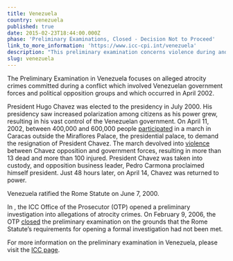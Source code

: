 ```yaml
---
title: Venezuela
country: venezuela
published: true
date: 2015-02-23T18:44:00.000Z
phase: 'Preliminary Examinations, Closed - Decision Not to Proceed'
link_to_more_information: 'https://www.icc-cpi.int/venezuela'
description: "This preliminary examination concerns violence during and after the attempted coup d'état in Venezuela in 2002. On February 9, 2006, the Office of the Prosecutor closed the preliminary examination in Venezuela."
slug: venezuela
---
```



The Preliminary Examination in Venezuela focuses on alleged atrocity crimes committed during a conflict which involved Venezuelan government forces and political opposition groups and which occurred in April 2002.

President Hugo Chavez was elected to the presidency in July 2000. His presidency saw increased polarization among citizens as his power grew, resulting in his vast control of the Venezuelan government. On April 11, 2002, between 400,000 and 600,000 people [participated](http://www.state.gov/j/drl/rls/hrrpt/2002/18348.htm) in a march in Caracas outside the Miraflores Palace, the presidential palace, to demand the resignation of President Chavez. The march devolved into [violence](http://news.bbc.co.uk/2/hi/americas/1929498.stm) between Chavez opposition and government forces, resulting in more than 13 dead and more than 100 injured. President Chavez was taken into custody, and opposition business leader, Pedro Carmona proclaimed himself president. Just 48 hours later, on April 14, Chavez was returned to power.

Venezuela ratified the Rome Statute on June 7, 2000.

In , the ICC Office of the Prosecutor (OTP) opened a preliminary investigation into allegations of atrocity crimes. On February 9, 2006, the OTP [closed](https://www.legal-tools.org/uploads/tx_ltpdb/OTP_letter_to_senders_re_Venezuela_9_February_2006_03.pdf) the preliminary examination on the grounds that the Rome Statute’s requirements for opening a formal investigation had not been met.&nbsp;

For more information on the preliminary examination in Venezuela, please visit the [ICC page](https://www.icc-cpi.int/venezuela).